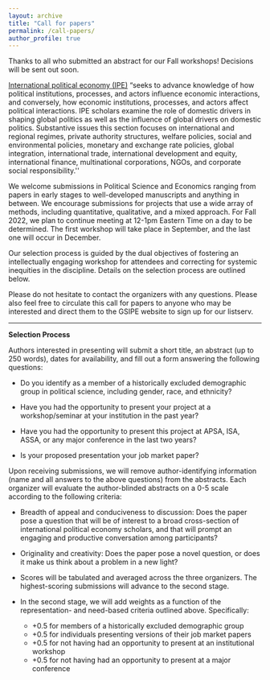 ```yaml
---
layout: archive
title: "Call for papers"
permalink: /call-papers/
author_profile: true
---
```


Thanks to all who submitted an abstract for our Fall workshops! Decisions will be sent out soon.

[International political economy (IPE)](https://www.isanet.org/ISA/Sections/IPE) “seeks to advance knowledge of how political institutions, processes, and actors influence economic interactions, and conversely, how economic institutions, processes, and actors affect political interactions. IPE scholars examine the role of domestic drivers in shaping global politics as well as the influence of global drivers on domestic politics. Substantive issues this section focuses on international and regional regimes, private authority structures, welfare policies, social and environmental policies, monetary and exchange rate policies, global integration, international trade, international development and equity, international finance, multinational corporations, NGOs, and corporate social responsibility.''

We welcome submissions in Political Science and Economics ranging from papers in early stages to well-developed manuscripts and anything in between. We encourage submissions for projects that use a wide array of methods, including quantitative, qualitative, and a mixed approach. For Fall 2022, we plan to continue meeting at 12-1pm Eastern Time on a day to be determined. The first workshop will take place in September, and the last one will occur in December.

Our selection process is guided by the dual objectives of fostering an intellectually engaging workshop for attendees and correcting for systemic inequities in the discipline. Details on the selection process are outlined below. 

Please do not hesitate to contact the organizers with any questions. Please also feel free to circulate this call for papers to anyone who may be interested and direct them to the GSIPE website to sign up for our listserv.


<hr> 

**Selection Process**

Authors interested in presenting will submit a short title, an abstract (up to 250 words), dates for availability, and fill out a form answering the following questions:

- Do you identify as a member of a historically excluded demographic group in political science, including gender, race, and ethnicity?

- Have you had the opportunity to present your project at a workshop/seminar at your institution in the past year?

- Have you had the opportunity to present this project at APSA, ISA, ASSA, or any major conference in the last two years?

- Is your proposed presentation your job market paper?

Upon receiving submissions, we will remove author-identifying information (name and all answers to the above questions) from the abstracts. Each organizer will evaluate the author-blinded abstracts on a 0-5 scale according to the following criteria:

- Breadth of appeal and conduciveness to discussion: Does the paper pose a question that will be of interest to a broad cross-section of international political economy scholars, and that will prompt an engaging and productive conversation among participants?

- Originality and creativity: Does the paper pose a novel question, or does it make us think about a problem in a new light?

- Scores will be tabulated and averaged across the three organizers. The highest-scoring submissions will advance to the second stage. 

- In the second stage, we will add weights as a function of the representation- and need-based criteria outlined above. Specifically:
  - +0.5 for members of a historically excluded demographic group
  - +0.5 for individuals presenting versions of their job market papers
  - +0.5 for not having had an opportunity to present at an institutional workshop
  - +0.5 for not having had an opportunity to present at a major conference
